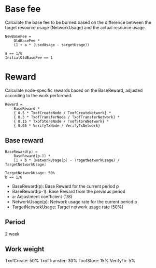 # Base fee
Calculate the base fee to be burned based on the difference between the target resource usage (NetworkUsage) and the actual resource usage.

```
NewBaseFee = 
    OldBaseFee * 
    (1 + a * (usedUsage - targetUsage))

a == 1/8
InitialOldBaseFee == 1
```

# Reward
Calculate node-specific rewards based on the BaseReward, adjusted according to the work performed.

```
Reward = 
    BaseReward * 
    { 0.5 * TxofCreateNode / TxofCreateNetwork} *
    { 0.3 * TxofTransferNode / TxofTransferNetwork} *
    { 0.15 * TxofStoreNode / TxofStoreNetwork} *
    { 0.05 * VerifyTxNode / VerifyTxNetwork}
```



## Base reward
```
BaseReward(p) = 
    BaseReward(p-1) * 
    [1 + b * (NetworkUsage(p) - TragetNetworkUsage) / TargetNetworkUsage]

TargetNetworkUsage: 50%
b == 1/8

```

- BaseReward(p): Base Reward for the current period p
- BaseReward(p-1): Base Reward from the previous period
- a: Adjustment coefficient (1/8)
- NetworkUsage(p): Network usage rate for the current period p
- TargetNetworkUsage: Target network usage rate (50%)


## Period
2 week

## Work weight
TxofCreate: 50%
TxofTransfer: 30%
TxofStore: 15%
VerifyTx: 5%






